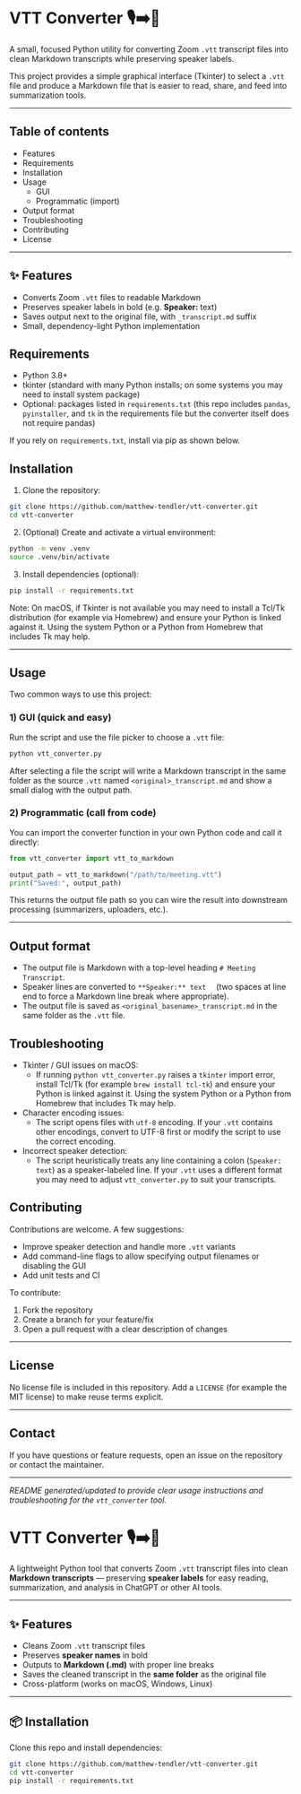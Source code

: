 # VTT Converter 🎙️➡️📄

A small, focused Python utility for converting Zoom `.vtt` transcript files into clean Markdown transcripts while preserving speaker labels.

This project provides a simple graphical interface (Tkinter) to select a `.vtt` file and produce a Markdown file that is easier to read, share, and feed into summarization tools.

---

## Table of contents

- Features
- Requirements
- Installation
- Usage
  - GUI
  - Programmatic (import)
- Output format
- Troubleshooting
- Contributing
- License

---

## ✨ Features

- Converts Zoom `.vtt` files to readable Markdown
- Preserves speaker labels in bold (e.g. **Speaker:** text)
- Saves output next to the original file, with `_transcript.md` suffix
- Small, dependency-light Python implementation

## Requirements

- Python 3.8+
- tkinter (standard with many Python installs; on some systems you may need to install system package)
- Optional: packages listed in `requirements.txt` (this repo includes `pandas`, `pyinstaller`, and `tk` in the requirements file but the converter itself does not require pandas)

If you rely on `requirements.txt`, install via pip as shown below.

## Installation

1. Clone the repository:

```bash
git clone https://github.com/matthew-tendler/vtt-converter.git
cd vtt-converter
```

2. (Optional) Create and activate a virtual environment:

```bash
python -m venv .venv
source .venv/bin/activate
```

3. Install dependencies (optional):

```bash
pip install -r requirements.txt
```

Note: On macOS, if Tkinter is not available you may need to install a Tcl/Tk distribution (for example via Homebrew) and ensure your Python is linked against it. Using the system Python or a Python from Homebrew that includes Tk may help.

---

## Usage

Two common ways to use this project:

### 1) GUI (quick and easy)

Run the script and use the file picker to choose a `.vtt` file:

```bash
python vtt_converter.py
```

After selecting a file the script will write a Markdown transcript in the same folder as the source `.vtt` named `<original>_transcript.md` and show a small dialog with the output path.

### 2) Programmatic (call from code)

You can import the converter function in your own Python code and call it directly:

```python
from vtt_converter import vtt_to_markdown

output_path = vtt_to_markdown("/path/to/meeting.vtt")
print("Saved:", output_path)
```

This returns the output file path so you can wire the result into downstream processing (summarizers, uploaders, etc.).

---

## Output format

- The output file is Markdown with a top-level heading `# Meeting Transcript`.
- Speaker lines are converted to `**Speaker:** text  ` (two spaces at line end to force a Markdown line break where appropriate).
- The output file is saved as `<original_basename>_transcript.md` in the same folder as the `.vtt` file.

## Troubleshooting

- Tkinter / GUI issues on macOS:
  - If running `python vtt_converter.py` raises a `tkinter` import error, install Tcl/Tk (for example `brew install tcl-tk`) and ensure your Python is linked against it. Using the system Python or a Python from Homebrew that includes Tk may help.
- Character encoding issues:
  - The script opens files with `utf-8` encoding. If your `.vtt` contains other encodings, convert to UTF-8 first or modify the script to use the correct encoding.
- Incorrect speaker detection:
  - The script heuristically treats any line containing a colon (`Speaker: text`) as a speaker-labeled line. If your `.vtt` uses a different format you may need to adjust `vtt_converter.py` to suit your transcripts.

## Contributing

Contributions are welcome. A few suggestions:

- Improve speaker detection and handle more `.vtt` variants
- Add command-line flags to allow specifying output filenames or disabling the GUI
- Add unit tests and CI

To contribute:

1. Fork the repository
2. Create a branch for your feature/fix
3. Open a pull request with a clear description of changes

---

## License

No license file is included in this repository. Add a `LICENSE` (for example the MIT license) to make reuse terms explicit.

---

## Contact

If you have questions or feature requests, open an issue on the repository or contact the maintainer.

---

_README generated/updated to provide clear usage instructions and troubleshooting for the `vtt_converter` tool._
# VTT Converter 🎙️➡️📄

A lightweight Python tool that converts Zoom `.vtt` transcript files into clean **Markdown transcripts** — preserving **speaker labels** for easy reading, summarization, and analysis in ChatGPT or other AI tools.

---

## ✨ Features
- Cleans Zoom `.vtt` transcript files
- Preserves **speaker names** in bold
- Outputs to **Markdown (.md)** with proper line breaks
- Saves the cleaned transcript in the **same folder** as the original file
- Cross-platform (works on macOS, Windows, Linux)

---

## 📦 Installation

Clone this repo and install dependencies:

```bash
git clone https://github.com/matthew-tendler/vtt-converter.git
cd vtt-converter
pip install -r requirements.txt